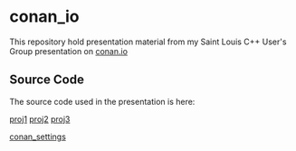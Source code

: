# conan_io

This repository hold presentation material from my Saint Louis C++ User's Group presentation on [conan.io](https://conan.io)

## Source Code

The source code used in the presentation is here:

[proj1](https://github.com/presentations-paxos/conan_io_proj1)
[proj2](https://github.com/presentations-paxos/conan_io_proj2)
[proj3](https://github.com/presentations-paxos/conan_io_proj3)

[conan_settings](https://github.com/paxos1977/conan_settings)
